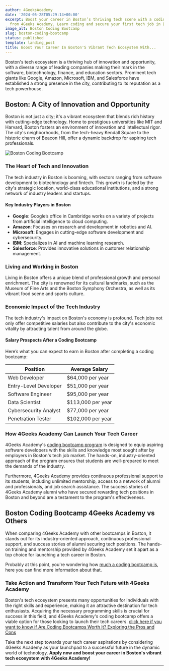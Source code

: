 ```yaml
---
author: 4GeeksAcademy
date: '2024-05-28T05:29:14+00:00'
excerpt: Boost your career in Boston’s thriving tech scene with a coding bootcamp
  from 4Geeks Academy. Learn coding and secure your first tech job in Boston.
image_alt: Boston Coding Bootcamp
slug: boston-coding-bootcamp
status: published
template: landing_post
title: Boost Your Career In Boston'S Vibrant Tech Ecosystem With...
---
```

Boston's tech ecosystem is a thriving hub of innovation and opportunity, with a diverse range of leading companies making their mark in the software, biotechnology, finance, and education sectors. Prominent tech giants like Google, Amazon, Microsoft, IBM, and Salesforce have established a strong presence in the city, contributing to its reputation as a tech powerhouse.

## Boston: A City of Innovation and Opportunity

Boston is not just a city; it's a vibrant ecosystem that blends rich history with cutting-edge technology. Home to prestigious universities like MIT and Harvard, Boston fosters an environment of innovation and intellectual rigor. The city's neighborhoods, from the tech-heavy Kendall Square to the historic charm of Beacon Hill, offer a dynamic backdrop for aspiring tech professionals.

![Boston Coding Bootcamp](https://breathecode.herokuapp.com/v1/media/file/boston-coding-bootcamp-port-jpg?width=600 "Boston Coding Bootcamp")

### The Heart of Tech and Innovation

The tech industry in Boston is booming, with sectors ranging from software development to biotechnology and fintech. This growth is fueled by the city's strategic location, world-class educational institutions, and a strong network of industry leaders and startups.

#### Key Industry Players in Boston

- **Google**: Google’s office in Cambridge works on a variety of projects from artificial intelligence to cloud computing.
- **Amazon**: Focuses on research and development in robotics and AI.
- **Microsoft**: Engages in cutting-edge software development and cybersecurity.
- **IBM**: Specializes in AI and machine learning research.
- **Salesforce**: Provides innovative solutions in customer relationship management.

### Living and Working in Boston

Living in Boston offers a unique blend of professional growth and personal enrichment. The city is renowned for its cultural landmarks, such as the Museum of Fine Arts and the Boston Symphony Orchestra, as well as its vibrant food scene and sports culture.

### Economic Impact of the Tech Industry

The tech industry's impact on Boston's economy is profound. Tech jobs not only offer competitive salaries but also contribute to the city's economic vitality by attracting talent from around the globe.

#### Salary Prospects After a Coding Bootcamp

Here’s what you can expect to earn in Boston after completing a coding bootcamp:

| **Position**               | **Average Salary** |
|----------------------------|--------------------|
| Web Developer              | $64,000 per year   |
| Entry-Level Developer      | $51,000 per year   |
| Software Engineer          | $95,000 per year   |
| Data Scientist             | $113,000 per year  |
| Cybersecurity Analyst      | $77,000 per year   |
| Penetration Tester         | $102,000 per year  |

### How 4Geeks Academy Can Launch Your Tech Career

4Geeks Academy's [coding bootcamp program](https://4geeksacademy.com/us/coding-bootcamp) is designed to equip aspiring software developers with the skills and knowledge most sought after by employers in Boston's tech job market. The hands-on, industry-oriented approach of the program ensures that students are well-prepared to meet the demands of the industry.

Furthermore, 4Geeks Academy provides continuous professional support to its students, including unlimited mentorship, access to a network of alumni and professionals, and job search assistance. The success stories of 4Geeks Academy alumni who have secured rewarding tech positions in Boston and beyond are a testament to the program's effectiveness.

## Boston Coding Bootcamp 4Geeks Academy vs Others

When comparing 4Geeks Academy with other bootcamps in Boston, it stands out for its industry-oriented approach, continuous professional support, and success stories of alumni securing tech positions. The hands-on training and mentorship provided by 4Geeks Academy set it apart as a top choice for launching a tech career in Boston.

Probably at this point, you're wondering how [much a coding bootcamp is](https://4geeksacademy.com/us/coding-bootcamp/how-much-is-a-coding-bootcamp), here you can find more information about that. 

### Take Action and Transform Your Tech Future with 4Geeks Academy

Boston's tech ecosystem presents many opportunities for individuals with the right skills and experience, making it an attractive destination for tech enthusiasts. Acquiring the necessary programming skills is crucial for success in this field, and 4Geeks Academy's coding bootcamp offers a viable option for those looking to launch their tech careers.
[click here if you want to know if Are Coding Bootcamps Worth It? Exploring the Pros and Cons](https://4geeksacademy.com/us/coding-bootcamp/are-coding-bootcamps-worth-it)

Take the next step towards your tech career aspirations by considering 4Geeks Academy as your launchpad to a successful future in the dynamic world of technology. **Apply now and boost your career in Boston's vibrant tech ecosystem with 4Geeks Academy!**

---
<call-to-action button_text="Apply now" button_link="https://4geeksacademy.com/us/coding-bootcamp" background="rgba(0, 151, 205, 0.15)" title="Boost Your Career in Boston" text="Join 4Geeks Academy's Coding Bootcamp and become part of Boston's dynamic tech scene."></call-to-action>